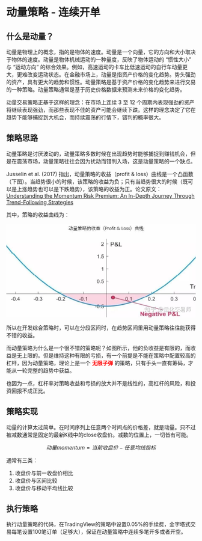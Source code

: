 # 动量策略 - 连续开单

## 什么是动量？
动量是物理上的概念，指的是物体的速度。动量是一个向量，它的方向和大小取决于物体的速度。动量是物体机械运动的一种量度，反映了物体运动的 “惯性大小” 与 “运动方向” 的综合效果。例如，高速运动的卡车比低速运动的自行车动量更大，更难改变运动状态。在金融市场上，动量是指资产价格的变化趋势。势头强劲的资产，具有更大的趋势和惯性。动量策略是基于资产价格的变化趋势来进行交易的一种策略。动量策略通常是基于历史价格数据来预测未来价格的变化趋势。

动量交易策略正基于这样的理念：在市场上连续 3 至 12 个周期内表现强劲的资产将继续表现强劲，而那些表现不佳的资产可能会继续下跌。这样的理念决定了它在趋势下能够捕捉到大机会，而持续震荡的行情下，错判的概率很大。

## 策略思路

动量策略是讨厌波动的，动量策略多数时候在出现趋势时能够捕捉到赚钱机会，但是在震荡市场，动量策略往往会因为扰动而错判入场，这是动量策略的一个缺点。


Jusselin et al. (2017) 指出，动量策略的收益（profit & loss）曲线是一个凸函数（下图）。当趋势很小的时候，该策略的收益为负；只有当趋势很大的时候（既可以是上涨趋势也可以是下跌趋势），该策略的收益为正。论文原文：[Understanding the Momentum Risk Premium:
An In-Depth Journey Through
Trend-Following Strategies](../../Quant-book/ssrn-3042173.pdf)

其中，策略的收益曲线为：

![alt text](others/png/image.png)


所以在开发综合策略时，可以在分段区间时，在趋势区间里用动量策略往往能获得不错的收益。

而动量策略为什么是一个很不错的策略呢？如图所示，他的负收益是有限的，而收益是无上限的。但是维持这种有限的亏损，有一个前提是不能在策略中配置较高的杠杆，因为动量策略，理论上是一个 <font color = 'red'>**无限子弹**</font>  的策略，只有手头一直有筹码，才能从一轮完整的趋势中获益。

也因为一点，杠杆率对策略收益和亏损的放大并不是线性的，高杠杆的风险，和投资回报不成正比。

## 策略实现
动量的计算太过简单。在时间序列上任意两个时间点的价格差，就是动量。只不过被减数通常是固定的最新K线中的close收盘价。减数的位置上，一切皆有可能。

$$动量momentum = 当前收盘价 - 任意均线指标$$

通常有三类：
1. 收盘价与前一收盘价相比
2. 收盘价与区间比较
3. 收盘价与移动平均线比较


## 执行策略
执行动量策略的代码，在TradingView的策略中设置0.05%的手续费，金字塔式交易每笔设置100笔订单（足够大），保证在动量策略中连续多笔开多或者开空。


